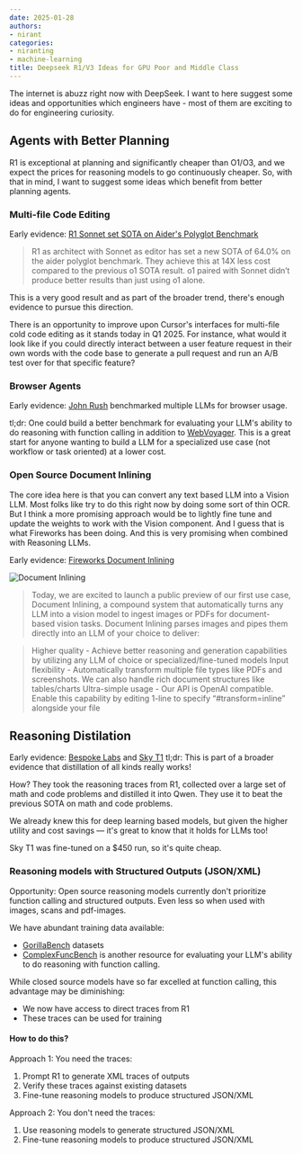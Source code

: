 ```yaml
---
date: 2025-01-28
authors:
- nirant
categories:
- niranting
- machine-learning
title: Deepseek R1/V3 Ideas for GPU Poor and Middle Class
---
```


The internet is abuzz right now with DeepSeek. I want to here suggest some ideas and opportunities which engineers have - most of them are exciting to do for engineering curiosity. 

## Agents with Better Planning

R1 is exceptional at planning and significantly cheaper than O1/O3, and we expect the prices for reasoning models to go continuously cheaper. So, with that in mind, I want to suggest some ideas which benefit from better planning agents. 

### Multi-file Code Editing

Early evidence: [R1 Sonnet set SOTA on Aider's Polyglot Benchmark](https://aider.chat/2025/01/24/r1-sonnet.html#r1sonnet-set-sota-on-aiders-polyglot-benchmark)

> R1 as architect with Sonnet as editor has set a new SOTA of 64.0% on the aider polyglot benchmark. They achieve this at 14X less cost compared to the previous o1 SOTA result.
> o1 paired with Sonnet didn’t produce better results than just using o1 alone.

This is a very good result and as part of the broader trend, there's enough evidence to pursue this direction. 

There is an opportunity to improve upon Cursor's interfaces for multi-file cold code editing as it stands today in Q1 2025. For instance, what would it look like if you could directly interact between a user feature request in their own words with the code base to generate a pull request and run an A/B test over for that specific feature?

### Browser Agents

Early evidence: [John Rush](https://x.com/johnrushx/status/1883872256121774401) benchmarked multiple LLMs for browser usage. 

tl;dr: One could build a better benchmark for evaluating your LLM's ability to do reasoning with function calling in addition to [WebVoyager](https://arxiv.org/abs/2401.13919). This is a great start for anyone wanting to build a LLM for a specialized use case (not workflow or task oriented) at a lower cost. 

### Open Source Document Inlining

The core idea here is that you can convert any text based LLM into a Vision LLM. Most folks like try to do this right now by doing some sort of thin OCR. But I think a more promising approach would be to lightly fine tune and update the weights to work with the Vision component. And I guess that is what Fireworks has been doing. And this is very promising when combined with Reasoning LLMs.

Early evidence: [Fireworks Document Inlining](https://fireworks.ai/blog/document-inlining-launch)

![Document Inlining](https://fireworks.ai/_next/image?url=https%3A%2F%2Fprod-files-secure.s3.us-west-2.amazonaws.com%2Fc285f3eb-d4f2-4ce1-8c53-25d0d3a0337b%2Fc04477f2-0600-4879-a1a2-fd816ce93068%2FScreenshot_2024-12-23_at_9.21.43_AM.png%3FX-Amz-Algorithm%3DAWS4-HMAC-SHA256%26X-Amz-Content-Sha256%3DUNSIGNED-PAYLOAD%26X-Amz-Credential%3DAKIAT73L2G45FSPPWI6X%252F20250128%252Fus-west-2%252Fs3%252Faws4_request%26X-Amz-Date%3D20250128T062520Z%26X-Amz-Expires%3D3600%26X-Amz-Signature%3De95840cc5026398d3f114bcffe5d4d25c279a8398dab73bc87d3db947ad460d4%26X-Amz-SignedHeaders%3Dhost%26x-id%3DGetObject&w=1080&q=75)

> Today, we are excited to launch a public preview of our first use case, Document Inlining, a compound system that automatically turns any LLM into a vision model to ingest images or PDFs for document-based vision tasks. Document Inlining parses images and pipes them directly into an LLM of your choice to deliver:

> Higher quality - Achieve better reasoning and generation capabilities by utilizing any LLM of choice or specialized/fine-tuned models
> Input flexibility - Automatically transform multiple file types like PDFs and screenshots. We can also handle rich document structures like tables/charts
> Ultra-simple usage - Our API is OpenAI compatible. Enable this capability by editing 1-line to specify “#transform=inline” alongside your file

## Reasoning Distilation

Early evidence: [Bespoke Labs](https://www.bespokelabs.ai/blog/bespoke-stratos-the-unreasonable-effectiveness-of-reasoning-distillation) and [Sky T1](https://novasky-ai.github.io/posts/sky-t1/)
tl;dr: This is part of a broader evidence that distillation of all kinds really works!

How? They took the reasoning traces from R1, collected over a large set of math and code problems and distilled it into Qwen. They use it to beat the previous SOTA on math and code problems. 

We already knew this for deep learning based models, but given the higher utility and cost savings — it's great to know that it holds for LLMs too! 

Sky T1 was fine-tuned on a $450 run, so it's quite cheap. 

### Reasoning models with Structured Outputs (JSON/XML)

Opportunity: Open source reasoning models currently don't prioritize function calling and structured outputs. Even less so when used with images, scans and pdf-images. 

We have abundant training data available:
  - [GorillaBench](https://gorilla.cs.berkeley.edu/leaderboard.html) datasets
  - [ComplexFuncBench](https://github.com/THUDM/ComplexFuncBench) is another resource for evaluating your LLM's ability to do reasoning with function calling.

While closed source models have so far excelled at function calling, this advantage may be diminishing:
  - We now have access to direct traces from R1
  - These traces can be used for training

#### How to do this?

Approach 1: You need the traces:

  1. Prompt R1 to generate XML traces of outputs
  2. Verify these traces against existing datasets
  3. Fine-tune reasoning models to produce structured JSON/XML

Approach 2: You don't need the traces:

  1. Use reasoning models to generate structured JSON/XML
  2. Fine-tune reasoning models to produce structured JSON/XML
